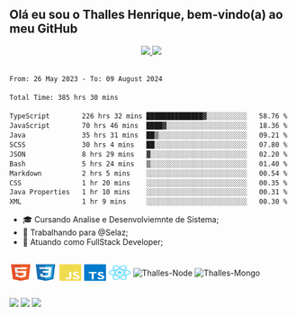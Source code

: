 ## Olá eu sou o Thalles Henrique, bem-vindo(a) ao meu GitHub

<div align="center">
  <a href="https://github.com/Thalles-HsA">
  <img height="180em" src="https://github-readme-stats.vercel.app/api?username=Thalles-HsA&show_icons=true&theme=radical&include_all_commits=true&count_private=true"/>
  <img height="180em" src="https://github-readme-stats.vercel.app/api/top-langs/?username=Thalles-HsA&exclude_repo=github-readme-stats,Pong,Freeway-JS&langs_count=5&theme=radical"/>
</div><br>
  
  <!--START_SECTION:waka-->

```txt
From: 26 May 2023 - To: 09 August 2024

Total Time: 385 hrs 30 mins

TypeScript        226 hrs 32 mins ██████████████▓░░░░░░░░░░   58.76 %
JavaScript        70 hrs 46 mins  ████▓░░░░░░░░░░░░░░░░░░░░   18.36 %
Java              35 hrs 31 mins  ██▒░░░░░░░░░░░░░░░░░░░░░░   09.21 %
SCSS              30 hrs 4 mins   ██░░░░░░░░░░░░░░░░░░░░░░░   07.80 %
JSON              8 hrs 29 mins   ▓░░░░░░░░░░░░░░░░░░░░░░░░   02.20 %
Bash              5 hrs 24 mins   ▒░░░░░░░░░░░░░░░░░░░░░░░░   01.40 %
Markdown          2 hrs 5 mins    ░░░░░░░░░░░░░░░░░░░░░░░░░   00.54 %
CSS               1 hr 20 mins    ░░░░░░░░░░░░░░░░░░░░░░░░░   00.35 %
Java Properties   1 hr 10 mins    ░░░░░░░░░░░░░░░░░░░░░░░░░   00.31 %
XML               1 hr 9 mins     ░░░░░░░░░░░░░░░░░░░░░░░░░   00.30 %
```

<!--END_SECTION:waka-->

  - 🎓 Cursando Analise e Desenvolviemnte de Sistema;
  - 🌱 Trabalhando para @Selaz;
  - 🎯 Atuando como FullStack Developer;
 
<div style="display: inline_block"><br>
  <img align="center" alt="Thalles-HTML" height="30" width="40" src="https://raw.githubusercontent.com/devicons/devicon/master/icons/html5/html5-original.svg">
  <img align="center" alt="Thalles-CSS" height="30" width="40" src="https://raw.githubusercontent.com/devicons/devicon/master/icons/css3/css3-original.svg">
  <img align="center" alt="Thalles-Js" height="30" width="40" src="https://raw.githubusercontent.com/devicons/devicon/master/icons/javascript/javascript-plain.svg">
  <img align="center" alt="Thalles-Ts" height="30" width="40" src="https://raw.githubusercontent.com/devicons/devicon/master/icons/typescript/typescript-plain.svg">
  <img align="center" alt="Thalles-React" height="30" width="40" src="https://raw.githubusercontent.com/devicons/devicon/master/icons/react/react-original.svg">
  <img align="center" alt="Thalles-Node" height="30" width="40" src="https://cdn.jsdelivr.net/gh/devicons/devicon/icons/nodejs/nodejs-original.svg" />
  <img align="center" alt="Thalles-Mongo" height="30" width="40" src="https://cdn.jsdelivr.net/gh/devicons/devicon/icons/mongodb/mongodb-original.svg" />
  
</div>

 ##
  
<div>
  <a href="https://www.linkedin.com/in/thalles-hsa" target="_blank"><img src="https://img.shields.io/badge/-LinkedIn-%230077B5?style=for-the-badge&logo=linkedin&logoColor=white" target="_blank"></a> 
  <a href="https://instagram.com/thalleshsa" target="_blank"><img src="https://img.shields.io/badge/-Instagram-%23E4405F?style=for-the-badge&logo=instagram&logoColor=white" target="_blank"></a>
  <a href = "mailto:thsa.henrique@gmail.com"><img src="https://img.shields.io/badge/-Gmail-%23333?style=for-the-badge&logo=gmail&logoColor=white" target="_blank"></a>
   
</div>
